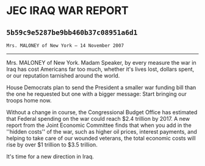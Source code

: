 # JEC IRAQ WAR REPORT
## `5b59c9e5287be9bb460b37c08951a6d1`
`Mrs. MALONEY of New York — 14 November 2007`

---


Mrs. MALONEY of New York. Madam Speaker, by every measure the war in 
Iraq has cost Americans far too much, whether it's lives lost, dollars 
spent, or our reputation tarnished around the world.

House Democrats plan to send the President a smaller war funding bill 
than the one he requested but one with a bigger message: Start bringing 
our troops home now.

Without a change in course, the Congressional Budget Office has 
estimated that Federal spending on the war could reach $2.4 trillion by 
2017. A new report from the Joint Economic Committee finds that when 
you add in the ''hidden costs'' of the war, such as higher oil prices, 
interest payments, and helping to take care of our wounded veterans, 
the total economic costs will rise by over $1 trillion to $3.5 
trillion.

It's time for a new direction in Iraq.
